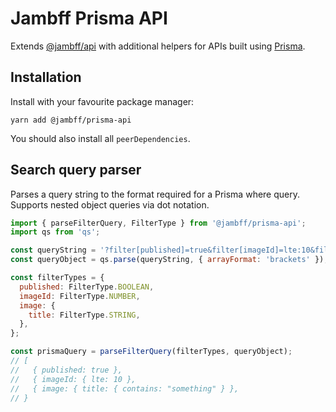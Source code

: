 # Jambff Prisma API

Extends [@jambff/api](https://www.npmjs.com/package/@jambff/api) with
additional helpers for APIs built using [Prisma](https://www.prisma.io/).

## Installation

Install with your favourite package manager:

```text
yarn add @jambff/prisma-api
```

You should also install all `peerDependencies`.

## Search query parser

Parses a query string to the format required for a Prisma where query. Supports
nested object queries via dot notation.

```js
import { parseFilterQuery, FilterType } from '@jambff/prisma-api';
import qs from 'qs';

const queryString = '?filter[published]=true&filter[imageId]=lte:10&filter[image]=title.contains:something';
const queryObject = qs.parse(queryString, { arrayFormat: 'brackets' });

const filterTypes = {
  published: FilterType.BOOLEAN,
  imageId: FilterType.NUMBER,
  image: {
    title: FilterType.STRING,
  },
};

const prismaQuery = parseFilterQuery(filterTypes, queryObject);
// [
//   { published: true },
//   { imageId: { lte: 10 },
//   { image: { title: { contains: "something" } },
// }
```
